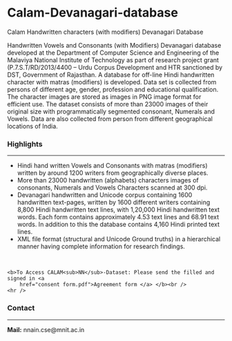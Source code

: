 # Calam-Devanagari-database
Calam Handwritten characters (with modifiers) Devanagari Database
 <div>Handwritten Vowels and Consonants (with Modifiers) Devanagari database developed at the Department of Computer
    Science and Engineering of the Malaviya National Institute of Technology as part of research project grant
    (P.7.S.T/RD/2013/4400 – Urdu Corpus Development and HTR sanctioned by DST, Government of Rajasthan. A database for
    off-line Hindi handwritten character with matras (modifiers) is developed. Data set is collected from persons of
    different age, gender, profession and educational qualification. The character images are stored as images in PNG
    image format for efficient use.
    The dataset consists of more than 23000 images of their original size with programmatically segmented consonant,
    Numerals and Vowels. Data are also collected from person from different geographical locations of India.<br />
  </div>
  <div class="heading">
    <h3> <b>Highlights</b></h3>
    <hr />
  </div>
  <div>
    <ul>
      <li>Hindi hand written Vowels and Consonants with matras (modifiers) written by around 1200 writers from
        geographically diverse places.</li>
      <li>More than 23000 handwritten (alphabets) characters images of consonants, Numerals and Vowels Characters
        scanned at 300 dpi.</li>
      <li>Devanagari handwritten and Unicode corpus containing 1600 handwritten text-pages, written by 1600 different
        writers containing 8,800 Hindi handwritten text lines,
        with 1,20,000 Hindi handwritten text words. Each form contains approximately 4.53 text lines and 68.91 text
        words.
        In addition to this the database contains 4,160 Hindi printed text lines.</li>
      <li> XML file format (structural and Unicode Ground truths) in a hierarchical manner having complete information
        for research findings.</li>
    </ul>
    <br />
  </div>


    <b>To Access CALAM<sub>NN</sub>-Dataset: Please send the filled and signed in <a
        href="consent form.pdf">Agreement form </a> </b><br />
    <hr />




  <div class="heading">
    <h3> <b>Contact</b></h3>
    <hr />
    <b>Mail:</b> nnain.cse@mnit.ac.in
  </div>
  <div>
